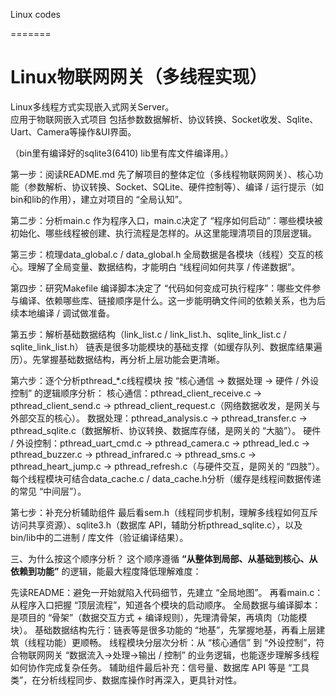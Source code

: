 

Linux codes

=======
# Linux物联网网关（多线程实现）
Linux多线程方式实现嵌入式网关Server。  
   应用于物联网嵌入式项目
 包括参数数据解析、协议转换、Socket收发、Sqlite、Uart、Camera等操作&UI界面。
 
 （bin里有编译好的sqlite3(6410) lib里有库文件编译用。）

第一步：阅读README.md
先了解项目的整体定位（多线程物联网网关）、核心功能（参数解析、协议转换、Socket、SQLite、硬件控制等）、编译 / 运行提示（如bin和lib的作用），建立对项目的 “全局认知”。

第二步：分析main.c
作为程序入口，main.c决定了 “程序如何启动”：哪些模块被初始化、哪些线程被创建、执行流程是怎样的。从这里能理清项目的顶层逻辑。

第三步：梳理data_global.c / data_global.h
全局数据是各模块（线程）交互的核心。理解了全局变量、数据结构，才能明白 “线程间如何共享 / 传递数据”。

第四步：研究Makefile
编译脚本决定了 “代码如何变成可执行程序”：哪些文件参与编译、依赖哪些库、链接顺序是什么。这一步能明确文件间的依赖关系，也为后续本地编译 / 调试做准备。

第五步：解析基础数据结构（link_list.c / link_list.h、sqlite_link_list.c / sqlite_link_list.h）
链表是很多功能模块的基础支撑（如缓存队列、数据库结果遍历）。先掌握基础数据结构，再分析上层功能会更清晰。

第六步：逐个分析pthread_*.c线程模块
按 “核心通信 → 数据处理 → 硬件 / 外设控制” 的逻辑顺序分析：
核心通信：pthread_client_receive.c → pthread_client_send.c → pthread_client_request.c（网络数据收发，是网关与外部交互的核心）。
数据处理：pthread_analysis.c → pthread_transfer.c → pthread_sqlite.c（数据解析、协议转换、数据库存储，是网关的 “大脑”）。
硬件 / 外设控制：pthread_uart_cmd.c → pthread_camera.c → pthread_led.c → pthread_buzzer.c → pthread_infrared.c → pthread_sms.c → pthread_heart_jump.c → pthread_refresh.c（与硬件交互，是网关的 “四肢”）。
每个线程模块可结合data_cache.c / data_cache.h分析（缓存是线程间数据传递的常见 “中间层”）。

第七步：补充分析辅助组件
最后看sem.h（线程同步机制，理解多线程如何互斥访问共享资源）、sqlite3.h（数据库 API，辅助分析pthread_sqlite.c），以及bin/lib中的二进制 / 库文件（验证编译结果）。

三、为什么按这个顺序分析？
这个顺序遵循 **“从整体到局部、从基础到核心、从依赖到功能”** 的逻辑，能最大程度降低理解难度：

先读README：避免一开始就陷入代码细节，先建立 “全局地图”。
再看main.c：从程序入口把握 “顶层流程”，知道各个模块的启动顺序。
全局数据与编译脚本：是项目的 “骨架”（数据交互方式 + 编译规则），先理清骨架，再填肉（功能模块）。
基础数据结构先行：链表等是很多功能的 “地基”，先掌握地基，再看上层建筑（线程功能）更顺畅。
线程模块分层次分析：从 “核心通信” 到 “外设控制”，符合物联网网关 “数据流入→处理→输出 / 控制” 的业务逻辑，也能逐步理解多线程如何协作完成复杂任务。
辅助组件最后补充：信号量、数据库 API 等是 “工具类”，在分析线程同步、数据库操作时再深入，更具针对性。
